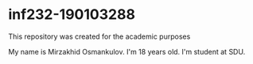 # inf232-190103288
This repository was created for the academic purposes

My name is Mirzakhid Osmankulov. I'm 18 years old. I'm student at SDU.
